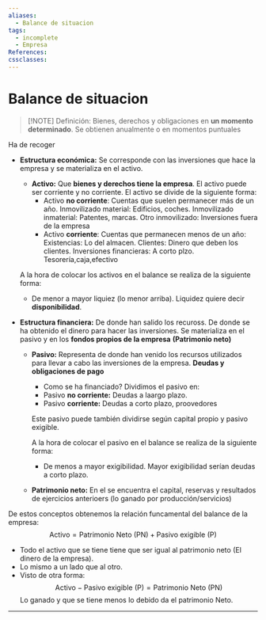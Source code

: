 ```yaml
---
aliases:
  - Balance de situacion
tags:
  - incomplete
  - Empresa
References: 
cssclasses:
---
```

# Balance de situacion
 
> [!NOTE] Definición: 
> Bienes, derechos y obligaciones en **un momento determinado**. Se obtienen anualmente o en momentos puntuales 

Ha de recoger 

+ **Estructura económica:** Se corresponde con las inversiones que hace la empresa y se materializa en el activo. 
	+ **Activo:** Que **bienes y derechos tiene la empresa**. El activo puede ser corriente y no corriente. El activo se divide de la siguiente forma: 
		+ Activo **no corriente**: Cuentas que suelen permanecer más de un año. Inmovilizado material: Edificios, coches. Inmovilizado inmaterial: Patentes, marcas. Otro inmovilizado: Inversiones fuera de la empresa
		+ Activo **corriente**: Cuentas que permanecen menos de un año: Existencias: Lo del almacen. Clientes: Dinero que deben los clientes. Inversiones financieras: A corto plzo. Tesorería,caja,efectivo

	A la hora de colocar los activos en el balance se realiza de la siguiente forma:
	+ De menor a mayor liquiez (lo menor arriba). Liquidez quiere decir **disponibilidad**. 

+ **Estructura financiera:** De donde han salido los recuross. De donde se ha obtenido el dinero para hacer las inversiones. Se materializa en el pasivo y en los **fondos propios de la empresa** **(Patrimonio neto)**
	+ **Pasivo:** Representa de donde han venido los recursos utilizados para llevar a cabo las inversiones de la empresa. **Deudas y obligaciones de pago**
		+ Como se ha financiado? 
		Dividimos el pasivo en: 
		+ Pasivo **no corriente:** Deudas a laargo plazo.
		+ Pasivo **corriente:** Deudas a corto plazo, proovedores
		
		Este pasivo puede también dividirse según capital propio y pasivo exigible. 
		
		A la hora de colocar el pasivo en el balance se realiza de la siguiente forma: 
		+ De menos a mayor exigibilidad. Mayor exigibilidad serían deudas a corto plazo.

	+ **Patrimonio neto:** En el se encuentra el capital, reservas y resultados de ejercicios anterioers (lo ganado por producción/servicios)

De estos conceptos obtenemos la relación funcamental del balance de la empresa:
$$
			\text{Activo} = \text{Patrimonio Neto (PN)} + \text{Pasivo exigible (P)}
	$$
+ Todo el activo que se tiene tiene que ser igual al patrimonio neto (El dinero de la empresa). 
+ Lo mismo a un lado que al otro.
+ Visto de otra forma: 
$$
\text{Activo} -  \text{Pasivo exigible (P)}= \text{Patrimonio Neto (PN)} 
$$
	Lo ganado y que se tiene menos lo debido da el patrimonio Neto.

***